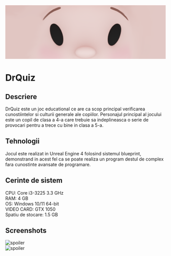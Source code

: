 <div align="center">
  <img src="Screenshots/Banner.png" alt="Banner" width=1330px height=auto>
</div>

# DrQuiz #

## Descriere ##

 DrQuiz este un joc educational ce are ca scop principal verificarea cunostiintelor si culturii generale ale copiilor.
 Personajul principal al jocului este un copil de clasa a 4-a care trebuie sa indeplineasca o serie de provocari pentru a trece cu bine in clasa a 5-a. 

## Tehnologii ##

Jocul este realizat in Unreal Engine 4 folosind sistemul blueprint, demonstrand in acest fel ca se poate realiza un program destul de complex fara cunostinte avansate de programare.


## Cerinte de sistem ##

CPU: Core i3-3225 3.3 GHz  
RAM: 4 GB  
OS: Windows 10/11 64-bit  
VIDEO CARD: GTX 1050  
Spatiu de stocare: 1.5 GB  


## Screenshots ##
![spoiler](https://github.com/gabiRoBt/DrQuiz4/blob/master/Screenshots/Cover%20Image%201.jpg)  
![spoiler](https://github.com/gabiRoBt/DrQuiz4/blob/master/Screenshots/Cover%20Image%202.jpg)
